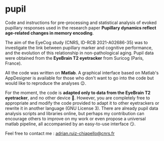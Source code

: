 # pupil
Code and instructions for pre-processing and statistical analysis of evoked pupillary responses used in the research paper **Pupillary dynamics reflect age-related changes in memory encoding**. 

The aim of the EyeCog study (CNRS, ID-RCB 2021-A02686-35) was to investigate the link between pupillary marker and cognitive performance, and the evolution of this relationship in non-pathological aging. Pupil data were obtained from the **EyeBrain T2 eyetracker** from Suricog (Paris, France).

All the code was written on **Matlab**. A graphical interface based on Matlab's AppDesigner is available for those who don't want to go into the code but would like to reproduce the analyses 😉. 

For the moment, the code is **adapted only to data from the EyeBrain T2 eyetracker**, and no other device :bow:. However, you are completely free to appropriate and modify the code provided to adapt it to other eyetrackers or rewrite it in another language (GNU License 3). There are already pupil data analysis scripts and libraries online, but perhaps my contribution can encourage others to improve on my work or even propose a universal matlab pipeline, all accompanied by an easy-to-use interface 😏.

Feel free to contact me : adrian.ruiz-chiapello@cnrs.fr


